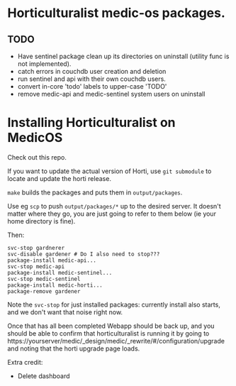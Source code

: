 # Horticulturalist medic-os packages.

## TODO
 - Have sentinel package clean up its directories on uninstall (utility func is not implemented).
 - catch errors in couchdb user creation and deletion
 - run sentinel and api with their own couchdb users.
 - convert in-core 'todo' labels to upper-case 'TODO'
 - remove medic-api and medic-sentinel system users on uninstall

# Installing Horticulturalist on MedicOS

Check out this repo.

If you want to update the actual version of Horti, use `git submodule` to locate and update the horti release.

`make` builds the packages and puts them in `output/packages`.

Use eg `scp` to push `output/packages/*` up to the desired server. It doesn't matter where they go, you are just going to refer to them below (ie your home directory is fine).

Then:
```
svc-stop gardnerer
svc-disable gardener # Do I also need to stop???
package-install medic-api...
svc-stop medic-api
package-install medic-sentinel...
svc-stop medic-sentinel
package-install medic-horti...
package-remove gardener
```

Note the `svc-stop` for just installed packages: currently install also starts, and we don't want that noise right now.

Once that has all been completed Webapp should be back up, and you should be able to confirm that horticulturalist is running it by going to https://yourserver/medic/_design/medic/_rewrite/#/configuration/upgrade and noting that the horti upgrade page loads.

Extra credit:
 - Delete dashboard

